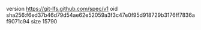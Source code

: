 version https://git-lfs.github.com/spec/v1
oid sha256:f6ed37b46d79d54ae62e52059a3f3c47e0f95d918729b3176ff7836af9071c94
size 15790
